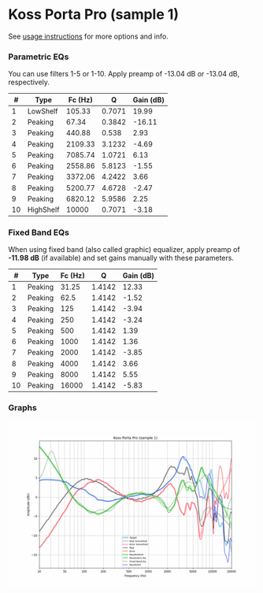 # Koss Porta Pro (sample 1)
See [usage instructions](https://github.com/jaakkopasanen/AutoEq#usage) for more options and info.

### Parametric EQs
You can use filters 1-5 or 1-10. Apply preamp of -13.04 dB or -13.04 dB, respectively.

|   # | Type      |   Fc (Hz) |      Q |   Gain (dB) |
|-----|-----------|-----------|--------|-------------|
|   1 | LowShelf  |    105.33 | 0.7071 |       19.99 |
|   2 | Peaking   |     67.34 | 0.3842 |      -16.11 |
|   3 | Peaking   |    440.88 | 0.538  |        2.93 |
|   4 | Peaking   |   2109.33 | 3.1232 |       -4.69 |
|   5 | Peaking   |   7085.74 | 1.0721 |        6.13 |
|   6 | Peaking   |   2558.86 | 5.8123 |       -1.55 |
|   7 | Peaking   |   3372.06 | 4.2422 |        3.66 |
|   8 | Peaking   |   5200.77 | 4.6728 |       -2.47 |
|   9 | Peaking   |   6820.12 | 5.9586 |        2.25 |
|  10 | HighShelf |  10000    | 0.7071 |       -3.18 |

### Fixed Band EQs
When using fixed band (also called graphic) equalizer, apply preamp of **-11.98 dB** (if available) and set gains manually with these parameters.

|   # | Type    |   Fc (Hz) |      Q |   Gain (dB) |
|-----|---------|-----------|--------|-------------|
|   1 | Peaking |     31.25 | 1.4142 |       12.33 |
|   2 | Peaking |     62.5  | 1.4142 |       -1.52 |
|   3 | Peaking |    125    | 1.4142 |       -3.94 |
|   4 | Peaking |    250    | 1.4142 |       -3.24 |
|   5 | Peaking |    500    | 1.4142 |        1.39 |
|   6 | Peaking |   1000    | 1.4142 |        1.36 |
|   7 | Peaking |   2000    | 1.4142 |       -3.85 |
|   8 | Peaking |   4000    | 1.4142 |        3.66 |
|   9 | Peaking |   8000    | 1.4142 |        5.55 |
|  10 | Peaking |  16000    | 1.4142 |       -5.83 |

### Graphs
![](./Koss%20Porta%20Pro%20(sample%201).png)
